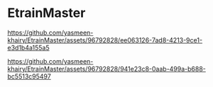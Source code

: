# EtrainMaster


https://github.com/yasmeen-khairy/EtrainMaster/assets/96792828/ee063126-7ad8-4213-9ce1-e3d1b4a155a5



https://github.com/yasmeen-khairy/EtrainMaster/assets/96792828/941e23c8-0aab-499a-b688-bc5513c95497

